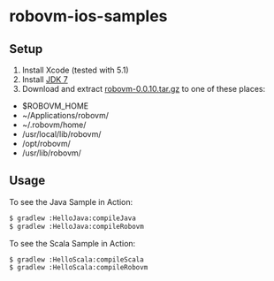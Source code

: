 robovm-ios-samples
==========

## Setup

1. Install Xcode (tested with 5.1)
2. Install [JDK 7](http://www.oracle.com/technetwork/java/javase/downloads/jdk7-downloads-1880260.html)
3. Download and extract [robovm-0.0.10.tar.gz](http://download.robovm.org/robovm-0.0.10.tar.gz) to one of these places:
 * $ROBOVM_HOME
 * ~/Applications/robovm/
 * ~/.robovm/home/
 * /usr/local/lib/robovm/
 * /opt/robovm/
 * /usr/lib/robovm/

## Usage

To see the Java Sample in Action:
```bash
$ gradlew :HelloJava:compileJava
$ gradlew :HelloJava:compileRobovm
```

To see the Scala Sample in Action:
```bash
$ gradlew :HelloScala:compileScala
$ gradlew :HelloScala:compileRobovm
```

